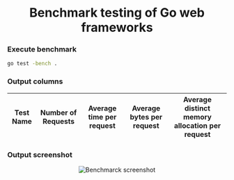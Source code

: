 <h1 align="center">
    Benchmark testing of Go web frameworks
</h1>

### Execute benchmark

```bash
go test -bench .
```

### Output columns

| Test Name | Number of Requests | Average time per request | Average bytes per request | Average distinct memory allocation per request |
| --------- | ------------------ | ------------------------ | ------------------------- | ---------------------------------------------- |

### Output screenshot

<p align="center">
    <img src="./screenshot/bench.png" alt="Benchmarck screenshot"/>
</p>

